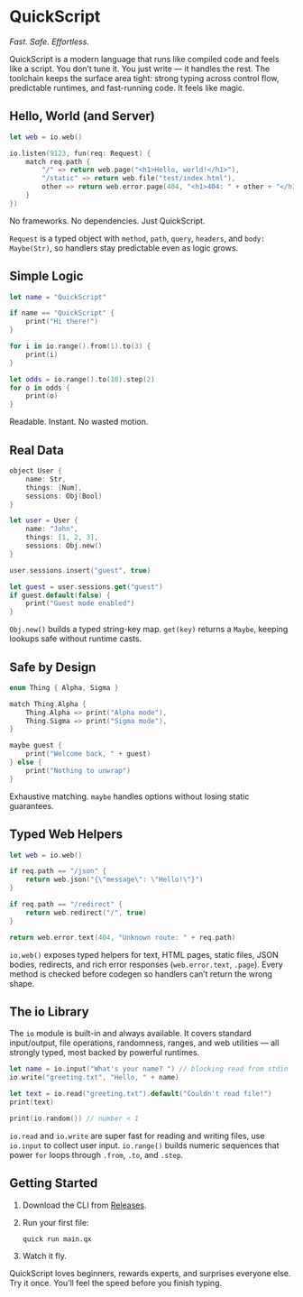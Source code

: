 # QuickScript

_Fast. Safe. Effortless._

QuickScript is a modern language that runs like compiled code and feels like a script.
You don’t tune it. You just write — it handles the rest.
The toolchain keeps the surface area tight: strong typing across control flow, predictable runtimes, and fast-running code. It feels like magic.

## Hello, World (and Server)

```swift
let web = io.web()

io.listen(9123, fun(req: Request) {
    match req.path {
        "/" => return web.page("<h1>Hello, world!</h1>"),
        "/static" => return web.file("test/index.html"),
        other => return web.error.page(404, "<h1>404: " + other + "</h1>"),
    }
})
```

No frameworks. No dependencies. Just QuickScript.

`Request` is a typed object with `method`, `path`, `query`, `headers`, and `body: Maybe(Str)`, so handlers stay predictable even as logic grows.

## Simple Logic

```swift
let name = "QuickScript"

if name == "QuickScript" {
    print("Hi there!")
}

for i in io.range().from(1).to(3) {
    print(i)
}

let odds = io.range().to(10).step(2)
for o in odds {
    print(o)
}
```

Readable. Instant. No wasted motion.

## Real Data

```swift
object User {
    name: Str,
    things: [Num],
    sessions: Obj(Bool)
}

let user = User {
    name: "John",
    things: [1, 2, 3],
    sessions: Obj.new()
}

user.sessions.insert("guest", true)

let guest = user.sessions.get("guest")
if guest.default(false) {
    print("Guest mode enabled")
}
```

`Obj.new()` builds a typed string-key map. `get(key)` returns a `Maybe`, keeping lookups safe without runtime casts.

## Safe by Design

```swift
enum Thing { Alpha, Sigma }

match Thing.Alpha {
    Thing.Alpha => print("Alpha mode"),
    Thing.Sigma => print("Sigma mode"),
}

maybe guest {
    print("Welcome back, " + guest)
} else {
    print("Nothing to unwrap")
}
```

Exhaustive matching. `maybe` handles options without losing static guarantees.

## Typed Web Helpers

```swift
let web = io.web()

if req.path == "/json" {
    return web.json("{\"message\": \"Hello!\"}")
}

if req.path == "/redirect" {
    return web.redirect("/", true)
}

return web.error.text(404, "Unknown route: " + req.path)
```

`io.web()` exposes typed helpers for text, HTML pages, static files, JSON bodies, redirects, and rich error responses (`web.error.text`, `.page`). Every method is checked before codegen so handlers can’t return the wrong shape.

## The io Library

The `io` module is built-in and always available. It covers standard input/output, file operations, randomness, ranges, and web utilities — all strongly typed, most backed by powerful runtimes.

```swift
let name = io.input("What's your name? ") // blocking read from stdin
io.write("greeting.txt", "Hello, " + name)

let text = io.read("greeting.txt").default("Couldn't read file!")
print(text)

print(io.random()) // number < 1
```

`io.read` and `io.write` are super fast for reading and writing files, use `io.input` to collect user input. `io.range()` builds numeric sequences that power `for` loops through `.from`, `.to`, and `.step`.

## Getting Started

1. Download the CLI from [Releases](#).
2. Run your first file:

   ```bash
   quick run main.qx
   ```

3. Watch it fly.

QuickScript loves beginners, rewards experts, and surprises everyone else.
Try it once. You’ll feel the speed before you finish typing.
